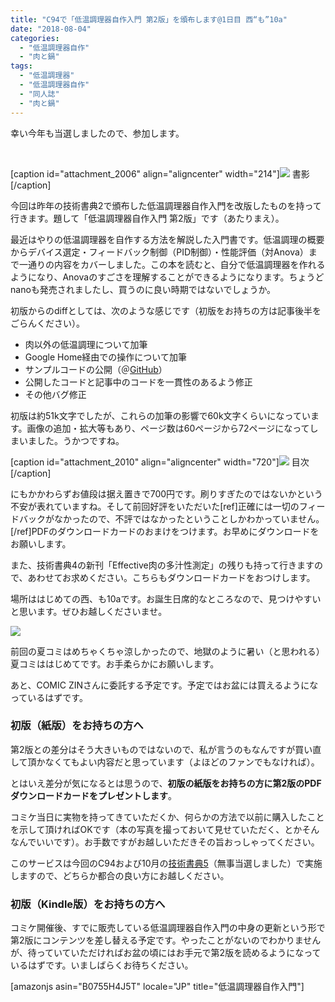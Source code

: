 ```yaml
---
title: "C94で「低温調理器自作入門 第2版」を頒布します@1日目 西“も”10a"
date: "2018-08-04"
categories: 
  - "低温調理器自作"
  - "肉と鍋"
tags: 
  - "低温調理器"
  - "低温調理器自作"
  - "同人誌"
  - "肉と鍋"
---
```


幸い今年も当選しましたので、参加します。

 

\[caption id="attachment\_2006" align="aligncenter" width="214"\]![](https://blog.naotaco.com/wp-content/uploads/2018/08/cover-214x300.jpg) 書影\[/caption\]

今回は昨年の技術書典2で頒布した低温調理器自作入門を改版したものを持って行きます。題して「低温調理器自作入門 第2版」です（あたりまえ）。

最近はやりの低温調理器を自作する方法を解説した入門書です。低温調理の概要からデバイス選定・フィードバック制御（PID制御）・性能評価（対Anova）まで一通りの内容をカバーしました。この本を読むと、自分で低温調理器を作れるようになり、Anovaのすごさを理解することができるようになります。ちょうどnanoも発売されましたし、買うのに良い時期ではないでしょうか。

初版からのdiffとしては、次のような感じです（初版をお持ちの方は記事後半をごらんください）。

- 肉以外の低温調理について加筆
- Google Home経由での操作について加筆
- サンプルコードの公開（＠[GitHub](https://github.com/naotaco/cooker-daemon)）
- 公開したコードと記事中のコードを一貫性のあるよう修正
- その他バグ修正

初版は約51k文字でしたが、これらの加筆の影響で60k文字くらいになっています。画像の追加・拡大等もあり、ページ数は60ページから72ページになってしまいました。うかつですね。

\[caption id="attachment\_2010" align="aligncenter" width="720"\]![](https://blog.naotaco.com/wp-content/uploads/2018/08/toc_all-720x416.png) 目次\[/caption\]

にもかかわらずお値段は据え置きで700円です。刷りすぎたのではないかという不安が表れていますね。そして前回好評をいただいた\[ref\]正確には一切のフィードバックがなかったので、不評ではなかったということしかわかっていません。\[/ref\]PDFのダウンロードカードのおまけをつけます。お早めにダウンロードをお願いします。

また、技術書典4の新刊「Effective肉の多汁性測定」の残りも持って行きますので、あわせてお求めください。こちらもダウンロードカードをおつけします。

場所ははじめての西、も10aです。お誕生日席的なところなので、見つけやすいと思います。ぜひお越しくださいませ。

[![](https://blog.naotaco.com/wp-content/uploads/2018/08/map-604x600.png)](https://blog.naotaco.com/wp-content/uploads/2018/08/map.png)

前回の夏コミはめちゃくちゃ涼しかったので、地獄のように暑い（と思われる）夏コミははじめてです。お手柔らかにお願いします。

あと、COMIC ZINさんに委託する予定です。予定ではお盆には買えるようになっているはずです。

### 初版（紙版）をお持ちの方へ

第2版との差分はそう大きいものではないので、私が言うのもなんですが買い直して頂かなくてもよい内容だと思っています（よほどのファンでもなければ）。

とはいえ差分が気になるとは思うので、**初版の紙版をお持ちの方に第2版のPDFダウンロードカードをプレゼントします**。

コミケ当日に実物を持ってきていただくか、何らかの方法で以前に購入したことを示して頂ければOKです（本の写真を撮っておいて見せていただく、とかそんなんでいいです）。お手数ですがお越しいただきその旨おっしゃってください。

このサービスは今回のC94および10月の[技術書典5](https://techbookfest.org/event/tbf05)（無事当選しました）で実施しますので、どちらか都合の良い方にお越しください。

### 初版（Kindle版）をお持ちの方へ

コミケ開催後、すでに販売している低温調理器自作入門の中身の更新という形で第2版にコンテンツを差し替える予定です。やったことがないのでわかりませんが、待っていていただければお盆の頃にはお手元で第2版を読めるようになっているはずです。いましばらくお待ちください。

\[amazonjs asin="B0755H4J5T" locale="JP" title="低温調理器自作入門"\]
